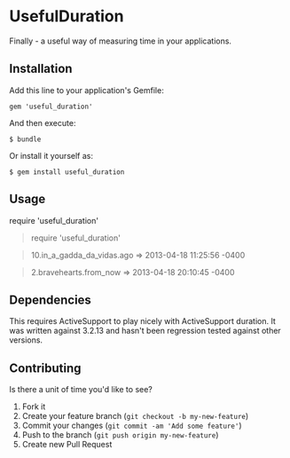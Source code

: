 # UsefulDuration

Finally - a useful way of measuring time in your applications.

## Installation

Add this line to your application's Gemfile:

    gem 'useful_duration'

And then execute:

    $ bundle

Or install it yourself as:

    $ gem install useful_duration

## Usage

  require 'useful_duration'

  > require 'useful_duration'

  > 10.in_a_gadda_da_vidas.ago
  => 2013-04-18 11:25:56 -0400

  > 2.bravehearts.from_now
   => 2013-04-18 20:10:45 -0400

## Dependencies

This requires ActiveSupport to play nicely with ActiveSupport duration.
It was written against 3.2.13 and hasn't been regression tested against other versions.

## Contributing

Is there a unit of time you'd like to see?

1. Fork it
2. Create your feature branch (`git checkout -b my-new-feature`)
3. Commit your changes (`git commit -am 'Add some feature'`)
4. Push to the branch (`git push origin my-new-feature`)
5. Create new Pull Request
